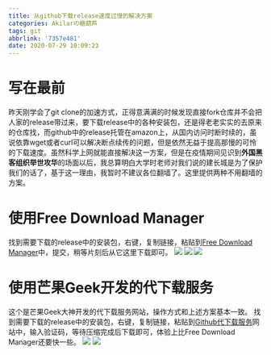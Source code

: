 ```yaml
---
title: 从github下载release速度过慢的解决方案
categories: Akilarの糖葫芦
tags: git
abbrlink: '7357e481'
date: 2020-07-29 10:09:23
---
```


# 写在最前

昨天刚学会了git clone的加速方式，正得意满满的时候发现直接fork仓库并不会把人家的release带过来，要下载release中的各种安装包，还是得老老实实的去原来的仓库找，而github中的release托管在amazon上，从国内访问时断时续的，虽说依靠wget或者curl可以解决断点续传的问题，但是依然无益于提高那慢的可怜的下载速度。虽然科学上网就能直接解决这一方案，但是在疫情期间见识到**外国黑客组织举世攻华**的场面以后，我总算明白大学时老师对我们说的建长城是为了保护我们的话了，基于这一理由，我暂时不建议各位翻墙了。这里提供两种不用翻墙的方案。

# 使用Free Download Manager

找到需要下载的release中的安装包，右键，复制链接，粘贴到[Free Download Manager](https://d.serctl.com/?dl_start)中，提交，稍等片刻后从它这里下载即可。
![](http://akilar-1259097125.cos.ap-shanghai.myqcloud.com/%E4%BB%8Egithub%E4%B8%8B%E8%BD%BDrelease%E9%80%9F%E5%BA%A6%E8%BF%87%E6%85%A2%E7%9A%84%E8%A7%A3%E5%86%B3%E6%96%B9%E6%A1%88/20200729101743352.png)
![](http://akilar-1259097125.cos.ap-shanghai.myqcloud.com/%E4%BB%8Egithub%E4%B8%8B%E8%BD%BDrelease%E9%80%9F%E5%BA%A6%E8%BF%87%E6%85%A2%E7%9A%84%E8%A7%A3%E5%86%B3%E6%96%B9%E6%A1%88/20200729101822410.png)
![](http://akilar-1259097125.cos.ap-shanghai.myqcloud.com/%E4%BB%8Egithub%E4%B8%8B%E8%BD%BDrelease%E9%80%9F%E5%BA%A6%E8%BF%87%E6%85%A2%E7%9A%84%E8%A7%A3%E5%86%B3%E6%96%B9%E6%A1%88/20200729101901681.png)

# 使用芒果Geek开发的代下载服务
这个是芒果Geek大神开发的代下载服务网站，操作方式和上述方案基本一致。
找到需要下载的release中的安装包，右键，复制链接，粘贴到[Github代下载服务](http://g.widora.cn/)网站中，输入验证码，等待压缩完成后下载即可，体验上比Free Download Manager还要快一些。
![](http://akilar-1259097125.cos.ap-shanghai.myqcloud.com/%E4%BB%8Egithub%E4%B8%8B%E8%BD%BDrelease%E9%80%9F%E5%BA%A6%E8%BF%87%E6%85%A2%E7%9A%84%E8%A7%A3%E5%86%B3%E6%96%B9%E6%A1%88/20200729101743352.png)
![](http://akilar-1259097125.cos.ap-shanghai.myqcloud.com/%E4%BB%8Egithub%E4%B8%8B%E8%BD%BDrelease%E9%80%9F%E5%BA%A6%E8%BF%87%E6%85%A2%E7%9A%84%E8%A7%A3%E5%86%B3%E6%96%B9%E6%A1%88/20200729102554936.png)
